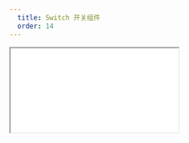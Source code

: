 ```yaml
---
  title: Switch 开关组件
  order: 14
---
```

    
<Iframe src="//mc.fusion.design/demos/comp_groups/@alifd/next/switch?theme=@alifd/theme-2" />
